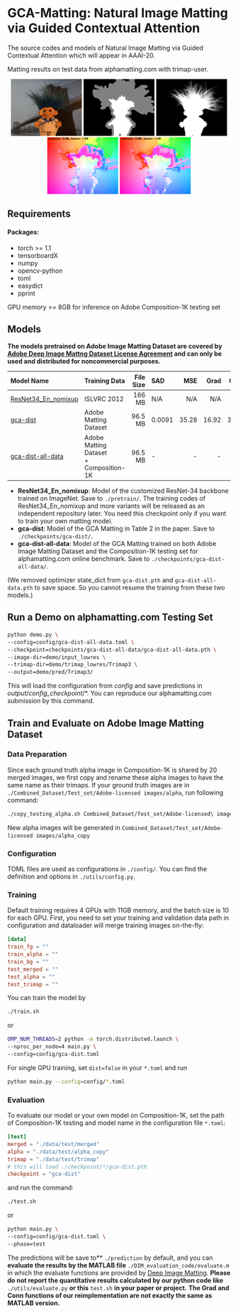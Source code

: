 # GCA-Matting: Natural Image Matting via Guided Contextual Attention
The source codes and models of Natural Image Matting via Guided Contextual Attention which will appear in AAAI-20. 

Matting results on test data from alphamatting.com with trimap-user.
<p align="center">
  <img src="demo/input_lowres/troll.png" width="160" title="Original Image"/>
  <img src="demo/trimap_lowres/Trimap3/troll.png" width="160" title="Trimap User"/>
  <img src="demo/pred/Trimap3/gca-dist-all-data_gca-dist-all-data.pth/troll.png" width="160" title="GCA Matting"/>
  <img src="demo/pred/Trimap3/gca-dist-all-data_gca-dist-all-data.pth/troll_offset1.png" width="160" title="Offset 1"/>
  <img src="demo/pred/Trimap3/gca-dist-all-data_gca-dist-all-data.pth/troll_offset2.png" width="160" title="Offset 2"/>
</p>

## Requirements
#### Packages:
- torch >= 1.1
- tensorboardX
- numpy
- opencv-python
- toml
- easydict
- pprint

GPU memory >= 8GB for inference on Adobe Composition-1K testing set

## Models
**The models pretrained on Adobe Image Matting Dataset are covered by [Adobe Deep Image Mattng Dataset License Agreement](https://drive.google.com/open?id=1MKRen-TDGXYxm9IawPAZrdXQIYhI0XRf) and can only be used and distributed for noncommercial purposes.**

| Model Name  |    Training Data  | File Size   | SAD | MSE | Grad | Conn |
| :------------- |:------|------------:| :-----|----:|----:|----:|
| [ResNet34_En_nomixup](https://drive.google.com/open?id=1kNj33D7x7tR-5hXOvxO53QeCEC8ih3-A) | ISLVRC 2012 | 166 MB |N/A|N/A|N/A|N/A|
| [gca-dist](https://drive.google.com/open?id=1ti_a46lKEH2Hk2fAB11BbyKfYj0rxNK0)      |Adobe Matting Dataset| 96.5 MB      |   0.0091 |35.28|16.92|32.53|
| [gca-dist-all-data](https://drive.google.com/open?id=1GrFrV7guwOQB3N1-bx1iByw_LJNYnIw_) |Adobe Matting Dataset <br> + Composition-1K| 96.5 MB       |  - |-|-|-|

- **ResNet34_En_nomixup**: Model of the customized ResNet-34 backbone trained on ImageNet. Save to `./pretrain/`.
The training codes of ResNet34_En_nomixup and more variants will be released as an independent repository later. You need this checkpoint only if you want to train your own matting model.
- **gca-dist**: Model of the GCA Matting in Table 2 in the paper. Save to `./checkpoints/gca-dist/`.
- **gca-dist-all-data**: Model of the GCA Matting trained on both Adobe Image Matting Dataset and the Composition-1K testing set for alphamatting.com online benchmark. Save to `./checkpoints/gca-dist-all-data/`.

(We removed optimizer state_dict from `gca-dist.pth` and `gca-dist-all-data.pth` to save space. So you cannot resume the training from these two models.)

## Run a Demo on alphamatting.com Testing Set
```bash
python demo.py \
--config=config/gca-dist-all-data.toml \
--checkpoint=checkpoints/gca-dist-all-data/gca-dist-all-data.pth \
--image-dir=demo/input_lowres \
--trimap-dir=demo/trimap_lowres/Trimap3 \
--output=demo/pred/Trimap3/
```
This will load the configuration from _config_ and save predictions in _output_/_config_checkpoint_/*. You can reproduce our alphamatting.com submission by this command.

## Train and Evaluate on Adobe Image Matting Dataset

### Data Preparation
Since each ground truth alpha image in Composition-1K is shared by 20 merged images, we first copy and rename these alpha images to have the same name as their trimaps.
If your ground truth images are in `./Combined_Dataset/Test_set/Adobe-licensed images/alpha`, run following command:
```bash
./copy_testing_alpha.sh Combined_Dataset/Test_set/Adobe-licensed\ images
```
New alpha images will be generated in `Combined_Dataset/Test_set/Adobe-licensed images/alpha_copy`

### Configuration
TOML files are used as configurations in `./config/`. You can find the definition and options in `./utils/config.py`.

### Training
Default training requires 4 GPUs with 11GB memory, and the batch size is 10 for each GPU. First, you need to set your training and validation data path in configuration and dataloader will merge training images on-the-fly:
```toml
[data]
train_fg = ""
train_alpha = ""
train_bg = ""
test_merged = ""
test_alpha = ""
test_trimap = ""
```
You can train the model by 
```bash
./train.sh
```
or
```bash
OMP_NUM_THREADS=2 python -m torch.distributed.launch \
--nproc_per_node=4 main.py \
--config=config/gca-dist.toml
```

For single GPU training, set `dist=false` in your `*.toml` and run 
```bash
python main.py --config=config/*.toml
```

### Evaluation
To evaluate our model or your own model on Composition-1K, set the path of Composition-1K testing and model name in the configuration file `*.toml`:
```toml
[test]
merged = "./data/test/merged"
alpha = "./data/test/alpha_copy"
trimap = "./data/test/trimap"
# this will load ./checkpoint/*/gca-dist.pth
checkpoint = "gca-dist" 
```
and run the command:
```bash
./test.sh
```
or
```bash
python main.py \
--config=config/gca-dist.toml \
--phase=test
```

The predictions will be save to** `./prediction` by default, and you  can **evaluate the results by the MATLAB file** `./DIM_evaluation_code/evaluate.m` in which the evaluate functions are provided by [Deep Image Matting](https://sites.google.com/view/deepimagematting).
**Please do not report the quantitative results calculated by our python code like** `./utils/evaluate.py` **or this** `test.sh` **in your paper or project.** **The Grad and Conn functions of our reimplementation are not exactly the same as MATLAB version.** 